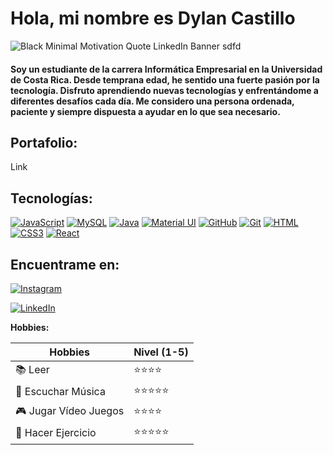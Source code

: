
# Hola, mi nombre es Dylan Castillo 

![Black Minimal Motivation Quote LinkedIn Banner sdfd](https://github.com/QuiqueCode/QuiqueCode/assets/149546547/d744501f-8c7a-4189-afda-6744e05780c4)


#### Soy un estudiante de la carrera Informática Empresarial en la Universidad de Costa Rica. Desde temprana edad, he sentido una fuerte pasión por la tecnología. Disfruto aprendiendo nuevas tecnologías y enfrentándome a diferentes desafíos cada día. Me considero una persona ordenada, paciente y siempre dispuesta a ayudar en lo que sea necesario.

**Portafolio:**
---
Link

**Tecnologías:**
---
[![JavaScript](https://img.shields.io/badge/build-JavaScript-JavaScript?style=for-the-badge&logo=javaScript&logoColor=white&label=%20&labelColor=black&color=%23F0DB4F&cacheSeconds=3600)]() [![MySQL](https://img.shields.io/badge/build-MySql-MySql?style=for-the-badge&logo=MySql&logoColor=white&label=%20&labelColor=black&color=%234479A1&cacheSeconds=3600)]() [![Java](https://img.shields.io/badge/Java-ED8B00?style=for-the-badge&logo=openjdk&logoColor=white&labelColor=black)]() 
[![Material UI](https://img.shields.io/badge/build-Material%20UI-React?style=for-the-badge&logo=mui&logoColor=white&label=%20&labelColor=black&color=%2361DBFB&cacheSeconds=3600)]() [![GitHub](https://img.shields.io/badge/build-GitHub-GitHub?style=for-the-badge&logo=GitHub&logoColor=white&label=%20&labelColor=black&color=%23181717&cacheSeconds=3600)]() [![Git](https://img.shields.io/badge/any_text-Git-Git?style=for-the-badge&logo=Git&logoColor=white&label=%20&labelColor=black&color=%23F05032&cacheSeconds=3600)]() 
[![HTML](https://img.shields.io/badge/any_HTML-HTML-%23E34F26?style=for-the-badge&logo=html5&logoColor=white&label=%20&labelColor=black&color=%23E34F26&cacheSeconds=3600)]() [![CSS3](https://img.shields.io/badge/any_css3-css3-%231572B6?style=for-the-badge&logo=css3&logoColor=white&label=%20&labelColor=black&color=%231572B6&cacheSeconds=3600)]() [![React](https://img.shields.io/badge/any_React-React-%2361DAFB?style=for-the-badge&logo=React&logoColor=white&label=%20&labelColor=black&color=%2361DAFB&cacheSeconds=3600)]()

Encuentrame en:
---
[![Instagram](https://img.shields.io/badge/Instagram-@dc_1314-F7DF1E?style=for-the-badge&logo=instagram&logoColor=white&labelColor=101010)](https://www.instagram.com/d_c1314/) 

[![LinkedIn](https://img.shields.io/badge/LinkedIn-Dylan_Castilo-0e76a8?style=for-the-badge&logo=linkedin&logoColor=white&labelColor=101010)](https://www.linkedin.com/in/dylancastillo/)

**Hobbies:** 

| Hobbies            | Nivel (1-5) |
|--------------------|-------------|
| 📚 Leer              |⭐⭐⭐⭐ |
| 🎸 Escuchar Música   |⭐⭐⭐⭐⭐ |
| 🎮 Jugar Vídeo Juegos|⭐⭐⭐⭐ | 
| 🚴 Hacer Ejercicio   |⭐⭐⭐⭐⭐ |
<!--
**QuiqueCode/QuiqueCode** is a ✨ _special_ ✨ repository because its `README.md` (this file) appears on your GitHub profile.

Here are some ideas to get you started:

- 🔭 I’m currently working on ...
- 🌱 I’m currently learning ...
- 👯 I’m looking to collaborate on ...
- 🤔 I’m looking for help with ...
- 💬 Ask me about ...
- 📫 How to reach me: ...
- 😄 Pronouns: ...
- ⚡ Fun fact: ...
-->
